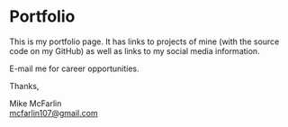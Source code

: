 # Portfolio
This is my portfolio page.  It has links to projects of mine (with the source code on my GitHub) as well as links to my social media information.  

E-mail me for career opportunities.

Thanks,

Mike McFarlin  
mcfarlin107@gmail.com
